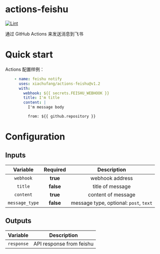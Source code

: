 # actions-feishu

[![Lint](https://github.com/xiachufang/actions-feishu/actions/workflows/lint.yml/badge.svg)](https://github.com/xiachufang/actions-feishu/actions/workflows/lint.yml)

通过 GitHub Actions 来发送消息到飞书

# Quick start

Actions 配置样例：

```yaml
    - name: feishu notify
      uses: xiachufang/actions-feishu@v1.2
      with:
        webhook: ${{ secrets.FEISHU_WEBHOOK }}
        title: I'm title
        content: |
          I'm message body

          from: ${{ github.repository }}

```

# Configuration

## Inputs

| Variable | Required | Description |
| :---: | :---: | :----: |
| `webhook`| **true** | webhook address |
| `title` | **false** | title of message|
| `content` | **true** | content of message|
| `message_type`| **false**| message type, optional: `post`, `text`|

## Outputs

| Variable  | Description |
| :---:  | :----: |
| `response` | API response from feishu |
